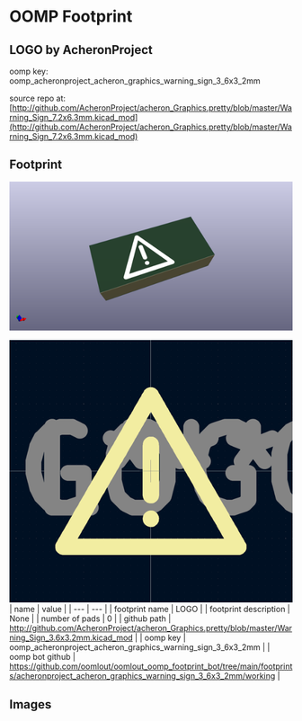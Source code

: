 # OOMP Footprint  
## LOGO  by AcheronProject  
  
oomp key: oomp_acheronproject_acheron_graphics_warning_sign_3_6x3_2mm  
  
source repo at: [http://github.com/AcheronProject/acheron_Graphics.pretty/blob/master/Warning_Sign_7.2x6.3mm.kicad_mod](http://github.com/AcheronProject/acheron_Graphics.pretty/blob/master/Warning_Sign_7.2x6.3mm.kicad_mod)  
## Footprint  
  
[![working_kicad_pcb_3d.png](working_kicad_pcb_3d_600.png)](working_kicad_pcb_3d.png)  
  
[![working.png](working_600.png)](working.png)  
| name | value | 
| --- | --- | 
| footprint name | LOGO | 
| footprint description | None | 
| number of pads | 0 | 
| github path | http://github.com/AcheronProject/acheron_Graphics.pretty/blob/master/Warning_Sign_3.6x3.2mm.kicad_mod | 
| oomp key | oomp_acheronproject_acheron_graphics_warning_sign_3_6x3_2mm | 
| oomp bot github | https://github.com/oomlout/oomlout_oomp_footprint_bot/tree/main/footprints/acheronproject_acheron_graphics_warning_sign_3_6x3_2mm/working | 
## Images  
